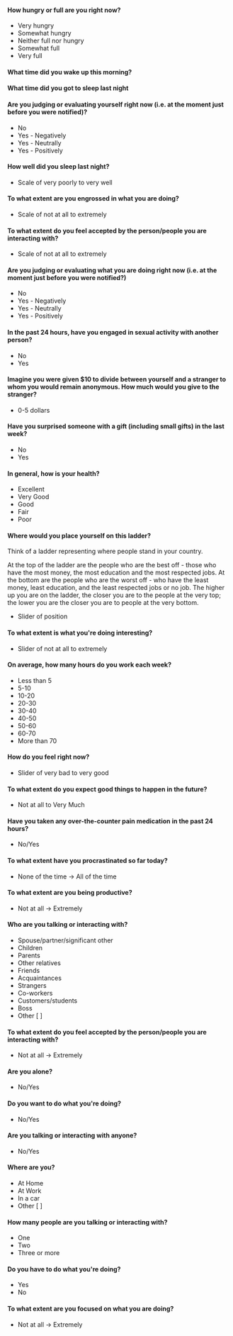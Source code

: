 #### How hungry or full are you right now?
* Very hungry
* Somewhat hungry
* Neither full nor hungry
* Somewhat full
* Very full

#### What time did you wake up this morning?
#### What time did you got to sleep last night

#### Are you judging or evaluating yourself right now (i.e. at the moment just before you were notified)?
* No
* Yes - Negatively
* Yes - Neutrally
* Yes - Positively

#### How well did you sleep last night?
* Scale of very poorly to very well

#### To what extent are you engrossed in what you are doing?
* Scale of not at all to extremely

#### To what extent do you feel accepted by the person/people you are interacting with?

* Scale of not at all to extremely

#### Are you judging or evaluating what you are doing right now (i.e. at the moment just before you were notified?)
* No
* Yes - Negatively
* Yes - Neutrally
* Yes - Positively

#### In the past 24 hours, have you engaged in sexual activity with another person?

* No
* Yes

#### Imagine you were given $10 to divide between yourself and a stranger to whom you would remain anonymous. How much would you give to the stranger?

* 0-5 dollars

#### Have you surprised someone with a gift (including small gifts) in the last week?
* No
* Yes

#### In general, how is your health?
* Excellent
* Very Good
* Good
* Fair 
* Poor

#### Where would you place yourself on this ladder?
Think of a ladder representing where people stand in your country.

At the top of the ladder are the people who are the best off - those who have the most money, the most education and the most respected jobs. At the bottom are the people who are the worst off - who have the least money, least education, and the least respected jobs or no job. The higher up you are on the ladder, the closer you are to the people at the very top; the lower you are the closer you are to people at the very bottom.

* Slider of position

#### To what extent is what you're doing interesting?

* Slider of not at all to extremely

#### On average, how many hours do you work each week?

* Less than 5
* 5-10
* 10-20
* 20-30
* 30-40
* 40-50
* 50-60
* 60-70
* More than 70

#### How do you feel right now?

* Slider of very bad to very good

#### To what extent do you expect good things to happen in the future?

* Not at all to Very Much

#### Have you taken any over-the-counter pain medication in the past 24 hours?

* No/Yes

#### To what extent have you procrastinated so far today?

* None of the time -> All of the time

#### To what extent are you being productive?

* Not at all -> Extremely

#### Who are you talking or interacting with?

* Spouse/partner/significant other
* Children
* Parents
* Other relatives
* Friends
* Acquaintances
* Strangers
* Co-workers
* Customers/students
* Boss
* Other [ ]

#### To what extent do you feel accepted by the person/people you are interacting with?

* Not at all -> Extremely

#### Are you alone?

* No/Yes

#### Do you want to do what you're doing?

* No/Yes

#### Are you talking or interacting with anyone?

* No/Yes

#### Where are you?

* At Home
* At Work
* In a car
* Other [  ]

#### How many people are you talking or interacting with?

* One
* Two
* Three or more

#### Do you have to do what you're doing?

* Yes
* No

#### To what extent are you focused on what you are doing?

* Not at all -> Extremely
